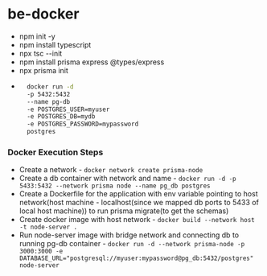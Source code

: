 # be-docker

- npm init -y
- npm install typescript
- npx tsc --init
- npm install prisma express @types/express
- npx prisma init
- ``` bash
    docker run -d 
    -p 5432:5432 
    --name pg-db 
    -e POSTGRES_USER=myuser  
    -e POSTGRES_DB=mydb 
    -e POSTGRES_PASSWORD=mypassword 
    postgres
    ```

### Docker Execution Steps
- Create a network - `docker network create prisma-node`
- Create a db container with network and name - `docker run -d -p 5433:5432 --network prisma node --name pg_db postgres`
- Create a Dockerfile for the application with env variable pointing to host network(host machine - localhost(since we mapped db ports to 5433 of local host machine)) to run prisma migrate(to get the schemas)
- Create docker image with host network - `docker build --network host -t node-server .`
- Run node-server image with bridge network and connecting db to running pg-db container - `docker run -d --network prisma-node -p 3000:3000 -e DATABASE_URL="postgresql://myuser:mypassword@pg_db:5432/postgres" node-server`
